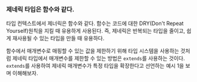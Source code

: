 ### 제네릭 타입은 함수와 같다.

타입 컨텍스트에서 제너릭은 함수와 같다.
함수는 코드에 대한 DRY(Don't Repeat Yourself)원칙을 지킬 때 유용하게 사용된다.
즉, 제네릭은 반복되는 타입을 줄이고, 쉽게 재사용될 수 있는 타입을 만들 때 유용하다.

함수에서 매개변수로 매핑할 수 있는 값을 제한하기 위해 타입 시스템을 사용하는 것처럼
제네릭 타입에서 매개변수를 제한할 수 있는 방법은 `extends`를 사용하는 것이다.
`extends`를 사용하여 제네릭 매개변수가 특정 타입을 확장한다고 선언하는 예시 1을 보며 이해해보자.



